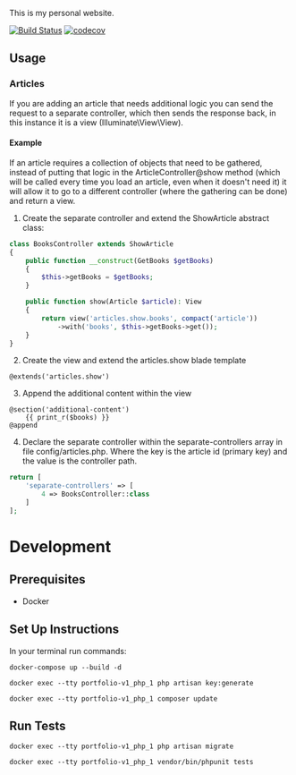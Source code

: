 This is my personal website.

[![Build Status](https://travis-ci.com/ellllllen/portfolio-v1.svg?branch=master)](https://travis-ci.com/ellllllen/portfolio-v1)
[![codecov](https://codecov.io/gh/ellllllen/portfolio-v1/branch/master/graph/badge.svg)](https://codecov.io/gh/ellllllen/portfolio-v1)

## Usage

### Articles

If you are adding an article that needs additional logic you can send the request to a separate
controller, which then sends the response back, in this instance it is a view (Illuminate\View\View).

#### Example

If an article requires a collection of objects that need to be gathered, instead of putting that logic in the
ArticleController@show method (which will be called every time you load an article, even when it doesn't need it) it
will allow it to go to a different controller (where the gathering can be done) and return a view.

1. Create the separate controller and extend the ShowArticle abstract class:

```php
class BooksController extends ShowArticle
{
    public function __construct(GetBooks $getBooks)
    {
        $this->getBooks = $getBooks;
    }

    public function show(Article $article): View
    {
        return view('articles.show.books', compact('article'))
            ->with('books', $this->getBooks->get());
    }
}
```

2. Create the view and extend the articles.show blade template

```blade
@extends('articles.show')
```

3. Append the additional content within the view

```blade
@section('additional-content')
    {{ print_r($books) }}
@append
```

4. Declare the separate controller within the separate-controllers array in file config/articles.php. Where the key is
   the article id (primary key) and the value is the controller path.

```php
return [
    'separate-controllers' => [
        4 => BooksController::class
    ]
];
```

# Development
## Prerequisites
* Docker

## Set Up Instructions
In your terminal run commands:

```docker-compose up --build -d```

```docker exec --tty portfolio-v1_php_1 php artisan key:generate```

```docker exec --tty portfolio-v1_php_1 composer update```

## Run Tests
```docker exec --tty portfolio-v1_php_1 php artisan migrate```

```docker exec --tty portfolio-v1_php_1 vendor/bin/phpunit tests```
